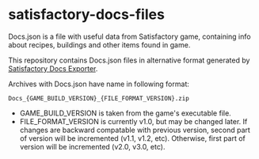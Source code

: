 # satisfactory-docs-files

Docs.json is a file with useful data from Satisfactory game, containing info
about recipes, buildings and other items found in game.

This repository contains Docs.json files in alternative format generated by
[Satisfactory Docs Exporter](https://github.com/dmryabov/satisfactory-docs-exporter).

Archives with Docs.json have name in following format:

```
Docs_{GAME_BUILD_VERSION}_{FILE_FORMAT_VERSION}.zip
```

* GAME_BUILD_VERSION is taken from the game's executable file.
* FILE_FORMAT_VERSION is currently v1.0, but may be changed later. If changes are
  backward compatable with previous version, second part of version will be
  incremented (v1.1, v1.2, etc). Otherwise, first part of version will be
  incremented (v2.0, v3.0, etc).
